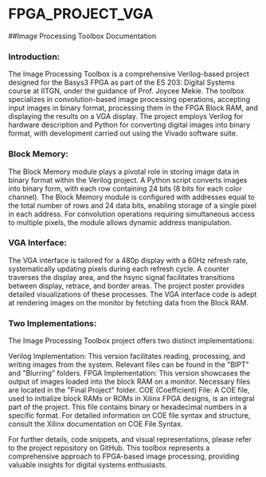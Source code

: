 # FPGA_PROJECT_VGA

##Image Processing Toolbox Documentation

### Introduction:
The Image Processing Toolbox is a comprehensive Verilog-based project designed for the Basys3 FPGA as part of the ES 203: Digital Systems course at IITGN, under the guidance of Prof. Joycee Mekie. The toolbox specializes in convolution-based image processing operations, accepting input images in binary format, processing them in the FPGA Block RAM, and displaying the results on a VGA display. The project employs Verilog for hardware description and Python for converting digital images into binary format, with development carried out using the Vivado software suite.

### Block Memory:
The Block Memory module plays a pivotal role in storing image data in binary format within the Verilog project. A Python script converts images into binary form, with each row containing 24 bits (8 bits for each color channel). The Block Memory module is configured with addresses equal to the total number of rows and 24 data bits, enabling storage of a single pixel in each address. For convolution operations requiring simultaneous access to multiple pixels, the module allows dynamic address manipulation.

### VGA Interface:
The VGA interface is tailored for a 480p display with a 60Hz refresh rate, systematically updating pixels during each refresh cycle. A counter traverses the display area, and the hsync signal facilitates transitions between display, retrace, and border areas. The project poster provides detailed visualizations of these processes. The VGA interface code is adept at rendering images on the monitor by fetching data from the Block RAM.

### Two Implementations:
The Image Processing Toolbox project offers two distinct implementations:

Verilog Implementation: This version facilitates reading, processing, and writing images from the system. Relevant files can be found in the "BIPT" and "Blurring" folders.
FPGA Implementation: This version showcases the output of images loaded into the block RAM on a monitor. Necessary files are located in the "Final Project" folder.
COE (Coefficient) File:
A COE file, used to initialize block RAMs or ROMs in Xilinx FPGA designs, is an integral part of the project. This file contains binary or hexadecimal numbers in a specific format. For detailed information on COE file syntax and structure, consult the Xilinx documentation on COE File Syntax.

For further details, code snippets, and visual representations, please refer to the project repository on GitHub. This toolbox represents a comprehensive approach to FPGA-based image processing, providing valuable insights for digital systems enthusiasts.
